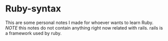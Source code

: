 # Ruby-syntax
This are some personal notes I made for whoever wants to learn Ruby. *NOTE* this notes do not contain anything right now related with rails. rails is a framework used by ruby.
